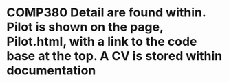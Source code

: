 # COMP380 Detail are found within. Pilot is shown on the page, Pilot.html, with a link to the code base at the top. A CV is stored within documentation
